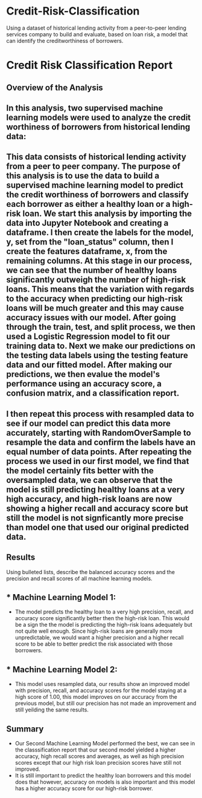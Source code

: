 # Credit-Risk-Classification
Using a dataset of historical lending activity from a peer-to-peer lending services company to build and evaluate, based on loan risk, a model that can identify the creditworthiness of borrowers.


# Credit Risk Classification Report

## Overview of the Analysis

## In this analysis, two supervised machine learning models were used to analyze the credit worthiness of borrowers from historical lending data:

## This data consists of historical lending activity from a peer to peer company. The purpose of this analysis is to use the data to build a supervised machine learning model to predict the credit worthiness of borrowers and classify each borrower as either a healthy loan or a high-risk loan. We start this analysis by importing the data into Jupyter Notebook and creating a dataframe. I then create the labels for the model, y, set from the "loan_status" column, then I create the features dataframe, x, from the remaining columns. At this stage in our process, we can see that the number of healthy loans significantly outweigh the number of high-risk loans. This means that the variation with regards to the accuracy when predicting our high-risk loans will be much greater and this may cause accuracy issues with our model. After going through the train, test, and split process, we then used a Logistic Regression model to fit our training data to. Next we make our predictions on the testing data labels using the testing feature data and our fitted model. After making our predictions, we then evalue the model's performance using an accuracy score, a confusion matrix, and a classification report. 

##    I then repeat this process with resampled data to see if our model can predict this data more accurately, starting with RandomOverSample to resample the data and confirm the labels have an equal number of data points. After repeating the process we used in our first model, we find that the model certainly fits better with the oversampled data, we can observe that the model is still predicting healthy loans at a very high accuracy, and high-risk loans are now showing a higher recall and accuracy score but still the model is not signficantly more precise than model one that used our original predicted data. 


## Results

Using bulleted lists, describe the balanced accuracy scores and the precision and recall scores of all machine learning models.

## * Machine Learning Model 1:
  * The model predicts the healthy loan to a very high precision, recall, and accuracy score significantly better then the high-risk loan. This would be a sign the the model is predicting the high-risk loans adequately but not quite well enough. Since high-risk loans are generally more unpredictable, we would want a higher precision and a higher recall score to be able to better predict the risk associated with those borrowers. 


## * Machine Learning Model 2:
  * This model uses resampled data, our results show an improved model with precision, recall, and accuracy scores for the model staying at a high score of 1.00, this model improves on our accuracy from the previous model, but still our precision has not made an improvement and still yeilding the same results. 

## Summary
* Our Second Machine Learning Model performed the best, we can see in the classsification report that our second model yielded a higher accuracy, high recall scores and averages, as well as high precision scores except that our high risk loan precision scores have still not improved. 
* It is still important to predict the healthy loan borrowers and this model does that however, accuracy on models is also important and this model has a higher accuracy score for our high-risk borrower. 
